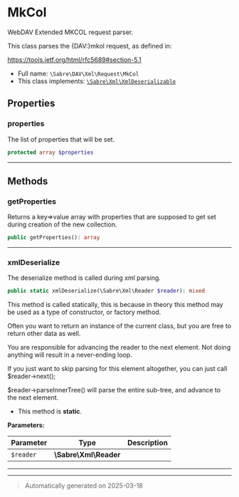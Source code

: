 
# MkCol

WebDAV Extended MKCOL request parser.

This class parses the {DAV:}mkol request, as defined in:

https://tools.ietf.org/html/rfc5689#section-5.1

* Full name: `\Sabre\DAV\Xml\Request\MkCol`
* This class implements:
[`\Sabre\Xml\XmlDeserializable`](../../../Xml/XmlDeserializable.md)



## Properties


### properties

The list of properties that will be set.

```php
protected array $properties
```






***

## Methods


### getProperties

Returns a key=>value array with properties that are supposed to get set
during creation of the new collection.

```php
public getProperties(): array
```












***

### xmlDeserialize

The deserialize method is called during xml parsing.

```php
public static xmlDeserialize(\Sabre\Xml\Reader $reader): mixed
```

This method is called statically, this is because in theory this method
may be used as a type of constructor, or factory method.

Often you want to return an instance of the current class, but you are
free to return other data as well.

You are responsible for advancing the reader to the next element. Not
doing anything will result in a never-ending loop.

If you just want to skip parsing for this element altogether, you can
just call $reader->next();

$reader->parseInnerTree() will parse the entire sub-tree, and advance to
the next element.

* This method is **static**.




**Parameters:**

| Parameter | Type | Description |
|-----------|------|-------------|
| `$reader` | **\Sabre\Xml\Reader** |  |





***


***
> Automatically generated on 2025-03-18
